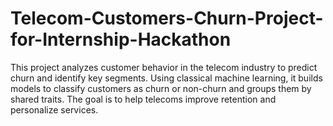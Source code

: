 # Telecom-Customers-Churn-Project-for-Internship-Hackathon
This project analyzes customer behavior in the telecom industry to predict churn and identify key segments. Using classical machine learning, it builds models to classify customers as churn or non-churn and groups them by shared traits. The goal is to help telecoms improve retention and personalize services.

